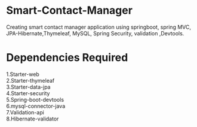 # Smart-Contact-Manager

Creating smart contact manager application using springboot, spring MVC, JPA-Hibernate,Thymeleaf, MySQL, Spring Security, validation ,Devtools.
# Dependencies Required
1.Starter-web<br>
2.Starter-thymeleaf<br>
3.Starter-data-jpa<br>
4.Starter-security<br>
5.Spring-boot-devtools<br>
6.mysql-connector-java<br>
7.Validation-api<br>
8.Hibernate-validator<br>
